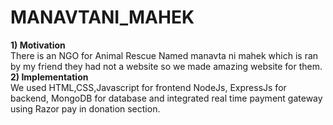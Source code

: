# MANAVTANI_MAHEK
**1) Motivation**<br>
There is an NGO for Animal Rescue Named manavta ni mahek which is ran by my friend they had not a website so we made amazing website for them.<br>
**2) Implementation**<br>
We used HTML,CSS,Javascript for frontend NodeJs, ExpressJs for backend, MongoDB for database and integrated real time payment gateway using Razor pay in donation section.
